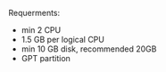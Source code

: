 Requerments: 
+ min 2 CPU
+ 1.5 GB per logical CPU
+ min 10 GB disk, recommended 20GB
+ GPT partition

